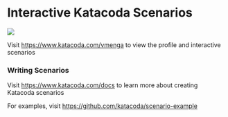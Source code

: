 # Interactive Katacoda Scenarios

[![](http://shields.katacoda.com/katacoda/vmenga/count.svg)](https://www.katacoda.com/vmenga "Get your profile on Katacoda.com")

Visit https://www.katacoda.com/vmenga to view the profile and interactive scenarios

### Writing Scenarios
Visit https://www.katacoda.com/docs to learn more about creating Katacoda scenarios

For examples, visit https://github.com/katacoda/scenario-example
